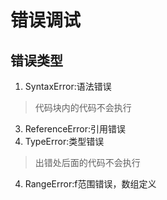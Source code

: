 # 错误调试
## 错误类型
1. SyntaxError:语法错误
> 代码块内的代码不会执行
3. ReferenceError:引用错误
2. TypeError:类型错误
> 出错处后面的代码不会执行
4. RangeError:f范围错误，数组定义
